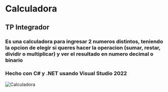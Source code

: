 # **Calculadora**
## TP Integrador

### Es una calculadora para ingresar 2 numeros distintos, teniendo la opcion de elegir si queres hacer la operacion (sumar, restar, dividir o multiplicar) y ver el resultado en numero decimal o binario

### Hecho con C# y .NET usando Visual Studio 2022

![Calculadora](https://github.com/GaboFW/Tp-Calculadora-Programacion/assets/124210646/8f289f90-9afa-4006-b901-ca01d0c3f7b3)

